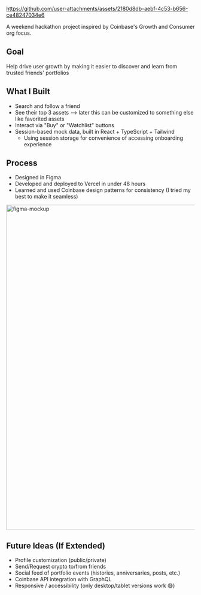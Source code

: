 

https://github.com/user-attachments/assets/2180d8db-aebf-4c53-b656-ce48247034e6

A weekend hackathon project inspired by Coinbase's Growth and Consumer org focus.

## Goal

 Help drive user growth by making it easier to discover and learn from trusted friends' portfolios

## What I Built

- Search and follow a friend
- See their top 3 assets --> later this can be customized to something else like favorited assets
- Interact via "Buy" or "Watchlist" buttons
- Session-based mock data, built in React + TypeScript + Tailwind
  - Using session storage for convenience of accessing onboarding experience

## Process

- Designed in Figma
- Developed and deployed to Vercel in under 48 hours
- Learned and used Coinbase design patterns for consistency (I tried my best to make it seamless)

<img width="867" alt="figma-mockup" src="https://github.com/user-attachments/assets/09f28e77-389f-4e01-bd45-17812ecbbf09" />

## Future Ideas (If Extended)

- Profile customization (public/private)
- Send/Request crypto to/from friends
- Social feed of portfolio events (histories, anniversaries, posts, etc.)
- Coinbase API integration with GraphQL
- Responsive / accessibility (only desktop/tablet versions work 😅)


